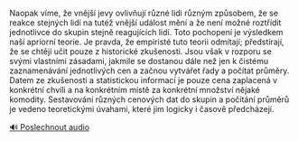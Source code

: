 
Naopak víme, že vnější jevy ovlivňují různé lidi různým způsobem, že se reakce stejných lidí na tutéž vnější událost mění a že není možné roztřídit jednotlivce do skupin stejně reagujících lidí. Toto pochopení je výsledkem naší apriorní teorie. Je pravda, že empiristé tuto teorii odmítají; předstírají, že se chtějí učit pouze z historické zkušenosti. Jsou však v rozporu se svými vlastními zásadami, jakmile se dostanou dále než jen k čistému zaznamenávání jednotlivých cen a začnou vytvářet řady a počítat průměry. Datem ze zkušenosti a statistickou informací je pouze cena zaplacená v konkrétní chvíli a na konkrétním místě za konkrétní množství nějaké komodity. Sestavování různých cenových dat do skupin a počítání průměrů je vedeno teoretickými úvahami, které jim logicky i časově předcházejí.

[🔊 Poslechnout audio](/data/7-paragraphs/audio/chapter_63/para_002-Naopak-vme-e-vnj-jevy-ovlivuj-rzn-lidi-r.mp3)
